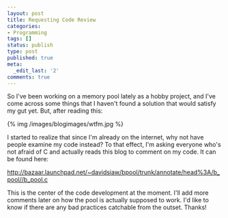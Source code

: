 ```yaml
---
layout: post
title: Requesting Code Review
categories:
- Programming
tags: []
status: publish
type: post
published: true
meta:
  _edit_last: '2'
comments: true
---
```

So I've been working on a memory pool lately as a hobby project, and I've come across some things that I haven't found a solution that would satisfy my gut yet. But, after reading this: 

{% img /images/blogimages/wtfm.jpg %}

I started to realize that since I'm already on the internet, why not have people examine my code instead? To that effect, I'm asking everyone who's not afraid of C and actually reads this blog to comment on my code. It can be found here:

<a href="http://bazaar.launchpad.net/~davidsiaw/bpool/trunk/annotate/head%3A/b_pool//b_pool.c">http://bazaar.launchpad.net/~davidsiaw/bpool/trunk/annotate/head%3A/b_pool//b_pool.c</a>

This is the center of the code development at the moment. I'll add more comments later on how the pool is actually supposed to work. I'd like to know if there are any bad practices catchable from the outset. Thanks!
